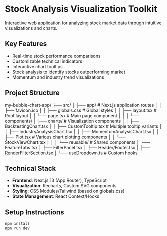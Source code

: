 # Stock Analysis Visualization Toolkit

Interactive web application for analyzing stock market data through intuitive visualizations and charts.

## Key Features
- Real-time stock performance comparisons
- Customizable technical indicators
- Interactive chart tooltips
- Stock analysis to identify stocks outperforming market
- Momentum and industry trend visualizations

## Project Structure
my-bubble-chart-app/
├── src/
│ ├── app/ # Next.js application routes
│ │ ├── favicon.ico
│ │ ├── globals.css # Global styles
│ │ ├── layout.tsx # Root layout
│ │ └── page.tsx # Main page component
│ │
│ └── components/
│ ├── charts/ # Visualization components
│ │ ├── BacktestingChart.tsx
│ │ ├── CustomTooltip.tsx # Multiple tooltip variants
│ │ ├── IndustryAnalysisChart.tsx
│ │ ├── MomentumAnalysisChart.tsx
│ │ ├── Plot.tsx # Various chart plotting components
│ │ └── StockViewChart.tsx
│ │
│ └── reusable/ # Shared components
│ ├── FeatureTabs.tsx
│ ├── FilterPanel.tsx
│ ├── Header/Footer.tsx
│ ├── RenderFilterSection.tsx
│ └── useDropdown.ts # Custom hooks


## Technical Stack
- **Frontend**: Next.js 13 (App Router), TypeScript
- **Visualization**: Recharts, Custom SVG components
- **Styling**: CSS Modules/Tailwind (based on globals.css)
- **State Management**: React Context/Hooks

## Setup Instructions

```bash
npm install
npm run dev